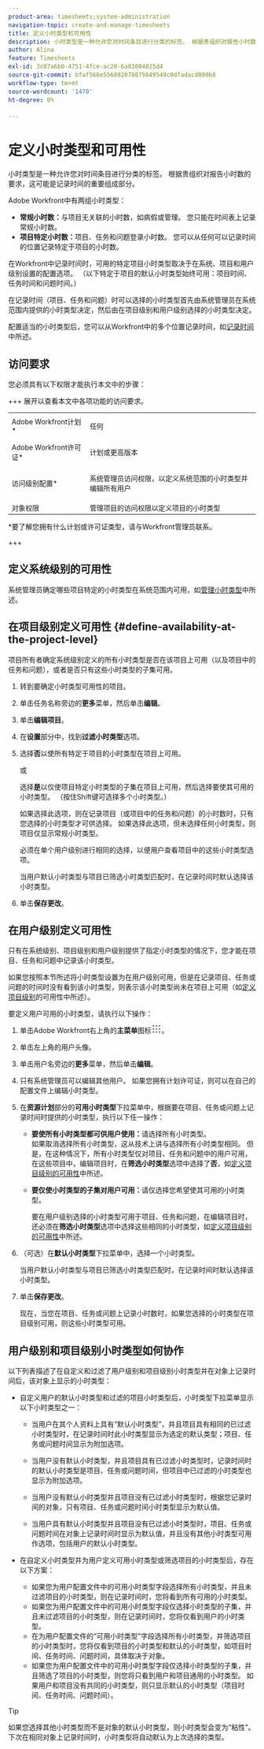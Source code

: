 ```yaml
---
product-area: timesheets;system-administration
navigation-topic: create-and-manage-timesheets
title: 定义小时类型和可用性
description: 小时类型是一种允许您对时间条目进行分类的标签。 根据贵组织对报告小时数的要求，这可能是记录时间的重要组成部分。
author: Alina
feature: Timesheets
exl-id: 3c07a6b0-4751-4fce-ac28-6a83084025d4
source-git-commit: bfaf566e556882078875649549c0dfadacd800b8
workflow-type: tm+mt
source-wordcount: '1470'
ht-degree: 0%

---
```


# 定义小时类型和可用性

小时类型是一种允许您对时间条目进行分类的标签。 根据贵组织对报告小时数的要求，这可能是记录时间的重要组成部分。

Adobe Workfront中有两组小时类型：

* **常规小时数：**&#x200B;与项目无关联的小时数，如病假或管理。 您只能在时间表上记录常规小时数。
* **项目特定小时数：**&#x200B;项目、任务和问题登录小时数。 您可以从任何可以记录时间的位置记录特定于项目的小时数。

在Workfront中记录时间时，可用的特定项目小时类型取决于在系统、项目和用户级别设置的配置选项。 （以下特定于项目的默认小时类型始终可用：项目时间、任务时间和问题时间。）

在记录时间（项目、任务和问题）时可以选择的小时类型首先由系统管理员在系统范围内提供的小时类型决定，然后由在项目级别和用户级别选择的小时类型决定。

配置适当的小时类型后，您可以从Workfront中的多个位置记录时间，如[记录时间](../../timesheets/create-and-manage-timesheets/log-time.md)中所述。

## 访问要求

您必须具有以下权限才能执行本文中的步骤：

+++ 展开以查看本文中各项功能的访问要求。

<table style="table-layout:auto"> 
 <col> 
 </col> 
 <col> 
 </col> 
 <tbody> 
  <tr> 
   <td role="rowheader">Adobe Workfront计划*</td> 
   <td> <p>任何</p> </td> 
  </tr> 
  <tr> 
   <td role="rowheader">Adobe Workfront许可证*</td> 
   <td> <p>计划或更高版本</p> </td> 
  </tr> 
  <tr> 
   <td role="rowheader">访问级别配置*</td> 
   <td> <p>系统管理员访问权限，以定义系统范围的小时类型并编辑所有用户</p> </td> 
  </tr> 
  <tr> 
   <td role="rowheader">对象权限</td> 
   <td>管理项目的访问权限以定义项目的小时类型</td> 
  </tr> 
 </tbody> 
</table>

&#42;要了解您拥有什么计划或许可证类型，请与Workfront管理员联系。

+++

## 定义系统级别的可用性

系统管理员确定哪些项目特定的小时类型在系统范围内可用，如[管理小时类型](../../administration-and-setup/set-up-workfront/configure-timesheets-schedules/hour-types.md)中所述。

## 在项目级别定义可用性 {#define-availability-at-the-project-level}

项目所有者确定系统级别定义的所有小时类型是否在该项目上可用（以及项目中的任务和问题），或者是否只有这些小时类型的子集可用。

1. 转到要确定小时类型可用性的项目。
1. 单击任务名称旁边的&#x200B;**更多**&#x200B;菜单，然后单击&#x200B;**编辑**。

1. 单击&#x200B;**编辑项目**。
1. 在&#x200B;**设置**&#x200B;部分中，找到&#x200B;**过滤小时类型**&#x200B;选项。

1. 选择&#x200B;**否**&#x200B;以使所有特定于项目的小时类型在项目上可用。

   或

   选择&#x200B;**是**&#x200B;以仅使项目特定小时类型的子集在项目上可用，然后选择要使其可用的小时类型。 （按住Shift键可选择多个小时类型。）

   如果选择此选项，则在记录项目（或项目中的任务和问题）的小时数时，只有您选择的小时类型才可供选择。 如果选择此选项，但未选择任何小时类型，则项目仅显示常规小时类型。

   必须在单个用户级别进行相同的选择，以便用户查看项目中的这些小时类型选项。

   当用户默认小时类型与项目已筛选小时类型匹配时，在记录时间时默认选择该小时类型。

1. 单击&#x200B;**保存更改**。

## 在用户级别定义可用性

只有在系统级别、项目级别和用户级别提供了指定小时类型的情况下，您才能在项目、任务和问题中记录该小时类型。

如果您按照本节所述将小时类型设置为在用户级别可用，但是在记录项目、任务或问题的时间时没有看到该小时类型，则表示该小时类型尚未在项目上可用（如[定义项目级别](#define-availability-at-the-project-level)的可用性中所述）。

要定义用户可用的小时类型，请执行以下操作：

1. 单击Adobe Workfront右上角的&#x200B;**主菜单**&#x200B;图标![](assets/main-menu-icon.png)。

1. 单击左上角的用户头像。
1. 单击用户名旁边的&#x200B;**更多**&#x200B;菜单，然后单击&#x200B;**编辑**。

1. 只有系统管理员可以编辑其他用户。 如果您拥有计划许可证，则可以在自己的配置文件上编辑小时类型。
1. 在&#x200B;**资源计划**&#x200B;部分的&#x200B;**可用小时类型**&#x200B;下拉菜单中，根据要在项目、任务或问题上记录时间时提供的小时类型，执行以下任一操作：

   * **要使所有小时类型都可供用户使用：**&#x200B;请选择所有小时类型。\
     如果取消选择所有小时类型，这从技术上讲与选择所有小时类型相同。 但是，在这种情况下，所有小时类型仅对项目、任务和问题中的用户可用，在这些项目中，编辑项目时，在&#x200B;**筛选小时类型**&#x200B;选项中选择了&#x200B;**否**，如[定义项目级别的可用性](#define-availability-at-the-project-level)中所述。
   * **要仅使小时类型的子集对用户可用：**&#x200B;请仅选择您希望使其可用的小时类型。

     要在用户级别选择的小时类型可用于项目、任务和问题，在编辑项目时，还必须在&#x200B;**筛选小时类型**&#x200B;选项中选择这些相同的小时类型，如[定义项目级别的可用性](#define-availability-at-the-project-level)中所述。

1. （可选）在&#x200B;**默认小时类型**&#x200B;下拉菜单中，选择一个小时类型。

   当用户默认小时类型与项目已筛选小时类型匹配时，在记录时间时默认选择该小时类型。

1. 单击&#x200B;**保存更改**。

   现在，当您在项目、任务或问题上记录小时数时，如果您选择的小时类型在项目级别可用，则这些小时类型可用。


## 用户级别和项目级别小时类型如何协作

以下列表描述了在自定义和过滤了用户级别和项目级别小时类型并在对象上记录时间后，该对象上显示的小时类型：

* 自定义用户的默认小时类型和过滤的项目小时类型后，小时类型下拉菜单显示以下小时类型之一：

   * 当用户在其个人资料上具有“默认小时类型”，并且项目具有相同的已过滤小时类型时，在记录时间时此小时类型显示为选定的默认类型；项目、任务或问题时间显示为附加选项。

   * 当用户没有默认小时类型，并且项目具有已过滤小时类型时，记录时间时的默认小时类型是项目、任务或问题时间，但项目中已过滤的小时类型也显示为附加选项。

   * 当用户没有默认小时类型并且项目没有已过滤小时类型时，根据您记录时间的对象，只有项目、任务或问题时间小时类型显示为默认值。

   * 当用户具有默认小时类型并且项目没有已过滤小时类型时，项目、任务或问题时间在对象上记录时间时显示为默认值，并且没有其他小时类型可用作选项，包括用户的默认小时类型。

* 在自定义小时类型并为用户定义可用小时类型或筛选项目的小时类型后，存在以下方案：

   * 如果您为用户配置文件中的可用小时类型字段选择所有小时类型，并且未过滤项目的小时类型，则在记录时间时，您将看到所有可用的小时类型。
   * 如果您为用户配置文件中的可用小时类型字段仅选择小时类型的子集，并且未过滤项目的小时类型，则在记录时间时，您将仅看到用户的小时类型。
   * 在为用户配置文件的“可用小时类型”字段选择所有小时类型，并筛选项目的小时类型时，您将仅看到项目的小时类型和默认的小时类型，如项目时间、任务时间、问题时间，具体取决于对象。
   * 如果您为用户配置文件中的可用小时类型字段仅选择小时类型的子集，并且筛选了项目的小时类型，则您将只看到用户和项目通用的小时类型。 如果用户和项目没有共同的小时类型，则只显示默认的小时类型（项目时间、任务时间、问题时间）。

>[!TIP]
>
>   如果您选择其他小时类型而不是对象的默认小时类型，则小时类型会变为“粘性”。 下次在相同对象上记录时间时，小时类型将自动默认为上次选择的类型。

